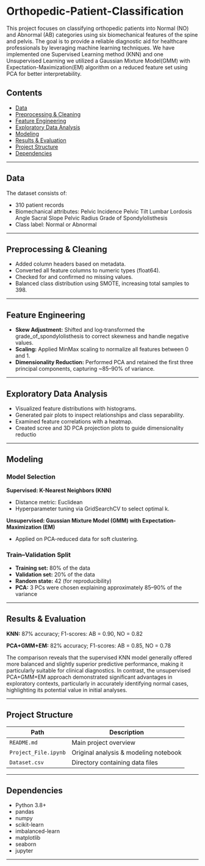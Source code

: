 # Orthopedic-Patient-Classification
This project focuses on classifying orthopedic patients into Normal (NO) and Abnormal (AB) categories using six biomechanical features of the spine and pelvis. The goal is to provide a reliable diagnostic aid for healthcare professionals by leveraging machine learning techniques. We have implemented one Supervised Learning method (KNN) and one Unsupervised Learning we utilized a Gaussian Mixture Model(GMM) with Expectation-Maximization(EM) algorithm on a reduced feature set using PCA for better interpretability.


## Contents

- [Data](#data)  
- [Preprocessing & Cleaning](#preprocessing--cleaning)  
- [Feature Engineering](#feature-engineering)  
- [Exploratory Data Analysis](#exploratory-data-analysis)  
- [Modeling](#modeling)  
- [Results & Evaluation](#results--evaluation)  
- [Project Structure](#project-structure)  
- [Dependencies](#dependencies)  

---

## Data

The dataset consists of:
- 310 patient records
- Biomechanical attributes:
    Pelvic Incidence
    Pelvic Tilt
    Lumbar Lordosis Angle
    Sacral Slope
    Pelvic Radius
    Grade of Spondylolisthesis
- Class label: Normal or Abnormal

---

## Preprocessing & Cleaning

- Added column headers based on metadata.
- Converted all feature columns to numeric types (float64).
- Checked for and confirmed no missing values.
- Balanced class distribution using SMOTE, increasing total samples to 398.

---

## Feature Engineering

- **Skew Adjustment:** Shifted and log‑transformed the grade_of_spondylolisthesis to correct skewness and handle negative values.
- **Scaling:** Applied MinMax scaling to normalize all features between 0 and 1.
- **Dimensionality Reduction:** Performed PCA and retained the first three principal components, capturing ~85–90% of variance.

---

## Exploratory Data Analysis

- Visualized feature distributions with histograms.
- Generated pair plots to inspect relationships and class separability.
- Examined feature correlations with a heatmap.
- Created scree and 3D PCA projection plots to guide dimensionality reductio
 
 ---

## Modeling

### Model Selection  
**Supervised: K-Nearest Neighbors (KNN)**
- Distance metric: Euclidean
- Hyperparameter tuning via GridSearchCV to select optimal k.

**Unsupervised: Gaussian Mixture Model (GMM) with Expectation-Maximization (EM)**
- Applied on PCA-reduced data for soft clustering.  


### Train–Validation Split  
- **Training set:** 80% of the data  
- **Validation set:** 20% of the data  
- **Random state:** 42 (for reproducibility)
- **PCA:** 3 PCs were chosen explaining approximately 85–90% of the variance

---

## Results & Evaluation

**KNN:** 87% accuracy; F1-scores: AB = 0.90, NO = 0.82

**PCA+GMM+EM:** 82% accuracy; F1-scores: AB = 0.85, NO = 0.78

The comparison reveals that the supervised KNN model generally offered more balanced and slightly superior predictive performance, making it particularly suitable for clinical diagnostics. In contrast, the unsupervised PCA+GMM+EM approach demonstrated significant advantages in exploratory contexts, particularly in accurately identifying normal cases, highlighting its potential value in initial analyses.

---

## Project Structure

| Path                                  | Description                                  |
|---------------------------------------|----------------------------------------------|
| `README.md`                           | Main project overview                        |
| `Project_File.ipynb`                  | Original analysis & modeling notebook        |
| `Dataset.csv`                        | Directory containing data files              |



---

## Dependencies
- Python 3.8+
- pandas
- numpy
- scikit-learn
- imbalanced-learn
- matplotlib
- seaborn
- jupyter

---


